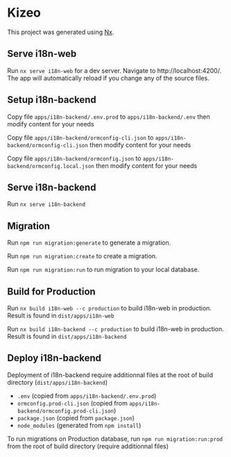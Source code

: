 

# Kizeo

This project was generated using [Nx](https://nx.dev).

## Serve i18n-web

Run `nx serve i18n-web` for a dev server. Navigate to http://localhost:4200/. The app will automatically reload if you change any of the source files.

## Setup i18n-backend

Copy file `apps/i18n-backend/.env.prod` to `apps/i18n-backend/.env` then modify content for your needs

Copy file `apps/i18n-backend/ormconfig-cli.json` to `apps/i18n-backend/ormconfig-cli.json` then modify content for your needs

Copy file `apps/i18n-backend/ormconfig.json` to `apps/i18n-backend/ormconfig.local.json` then modify content for your needs

## Serve i18n-backend

Run `nx serve i18n-backend`

## Migration

Run `npm run migration:generate` to generate a migration.

Run `npm run migration:create` to create a migration.

Run `npm run migration:run` to run migration to your local database.

## Build for Production

Run `nx build i18n-web --c production` to build i18n-web in production. Result is found in `dist/apps/i18n-web`

Run `nx build i18n-backend --c production` to build i18n-web in production. Result is found in `dist/apps/i18n-backend`

## Deploy i18n-backend

Deployment of i18n-backend require additionnal files at the root of build directory (`dist/apps/i18n-backend`)
 - `.env` (copied from `apps/i18n-backend/.env.prod`)
 - `ormconfig.prod-cli.json` (copied from `apps/i18n-backend/ormconfig.prod-cli.json`)
 - `package.json` (copied from `package.json`)
 - `node_modules` (generated from `npm install`)

To run migrations on Production database, run `npm run migration:run:prod` from the root of build directory (require additionnal files)